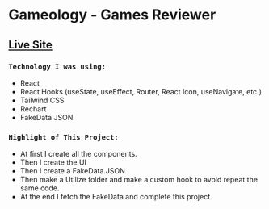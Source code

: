 # Gameology - Games Reviewer

## [Live Site](https://gameology-assignment.netlify.com)

### `Technology I was using:`

- React
- React Hooks (useState, useEffect, Router, React Icon, useNavigate, etc.)
- Tailwind CSS
- Rechart
- FakeData JSON

### `Highlight of This Project:`

- At first I create all the components.
- Then I create the UI
- Then I create a FakeData.JSON
- Then make a Utilize folder and make a custom hook to avoid repeat the same code.
- At the end I fetch the FakeData and complete this project.
